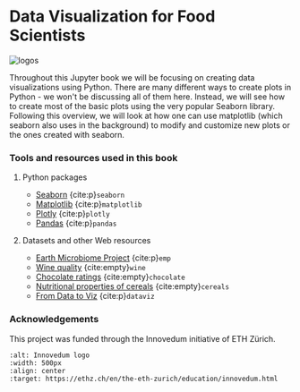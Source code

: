 # Data Visualization for Food Scientists

![logos](../img/seaborn_matplotlib_logo.jpg)

Throughout this Jupyter book we will be focusing on creating data visualizations using Python. There are many different 
ways to create plots in Python - we won't be discussing all of them here. Instead, we will see how to 
create most of the basic plots using the very popular Seaborn library. Following this overview, we 
will look at how one can use matplotlib (which seaborn also uses in the background) to modify and 
customize new plots or the ones created with seaborn.

### Tools and resources used in this book
1. Python packages
    - [Seaborn](https://seaborn.pydata.org/) {cite:p}`seaborn`
    - [Matplotlib](https://matplotlib.org/) {cite:p}`matplotlib`
    - [Plotly](https://plotly.com/) {cite:p}`plotly`
    - [Pandas](https://pandas.pydata.org/) {cite:p}`pandas`

2. Datasets and other Web resources
    - [Earth Microbiome Project](https://earthmicrobiome.org/) {cite:p}`emp`
    - [Wine quality](https://archive-beta.ics.uci.edu/dataset/186/wine+quality) {cite:empty}`wine`
    - [Chocolate ratings](https://www.kaggle.com/datasets/evangower/chocolate-bar-ratings) {cite:empty}`chocolate`
    - [Nutritional properties of cereals](https://www.kaggle.com/code/hiralmshah/nutrition-data-analysis-from-80-cereals) {cite:empty}`cereals`
    - [From Data to Viz](https://www.data-to-viz.com/#page-top) {cite:p}`dataviz`

### Acknowledgements
This project was funded through the Innovedum initiative of ETH Zürich.
```{image} ../img/innovedum_logo.png
:alt: Innovedum logo
:width: 500px
:align: center
:target: https://ethz.ch/en/the-eth-zurich/education/innovedum.html
```
